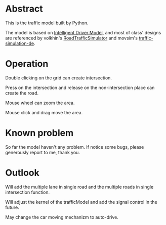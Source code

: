 # Abstract
This is the traffic model built by Python.

The model is based on [Intelligent Driver Model](https://en.wikipedia.org/wiki/Intelligent_driver_model), and most of class' designs are referenced by volkhin's [RoadTrafficSimulator](https://github.com/volkhin/RoadTrafficSimulator) and movsim's [traffic-simulation-de](https://github.com/movsim/traffic-simulation-de).
# Operation
Double clicking on the grid can create intersection.

Press on the intersection and release on the non-intersection place can create the road.

Mouse wheel can zoom the area.

Mouse click and drag move the area.
# Known problem
So far the model haven't any problem. If notice some bugs, please generously report to me, thank you. 
# Outlook
Will add the multiple lane in single road and the multiple roads in single intersection function.

Will adjust the kernel of the trafficModel and add the signal control in the future.

May change the car moving mechanizm to auto-drive.